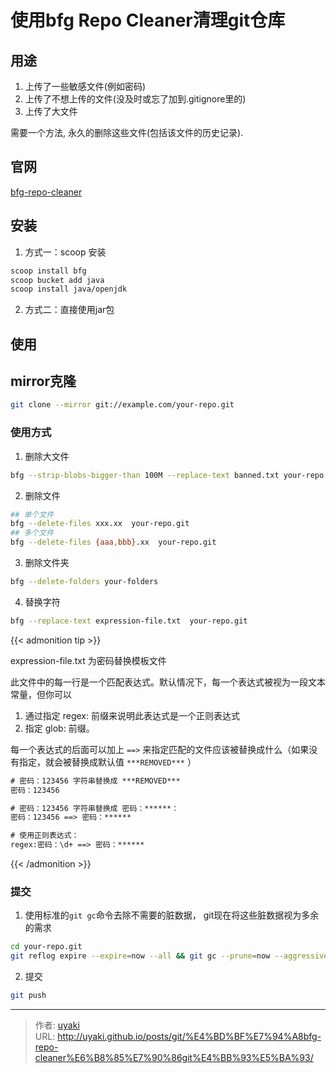 # 使用bfg Repo Cleaner清理git仓库


<!--more-->

## 用途
1. 上传了一些敏感文件(例如密码)
2. 上传了不想上传的文件(没及时或忘了加到.gitignore里的)
3. 上传了大文件

需要一个方法, 永久的删除这些文件(包括该文件的历史记录).

## 官网
[bfg-repo-cleaner](https://github.com/rtyley/bfg-repo-cleaner)
## 安装
1. 方式一：scoop 安装
```bash
scoop install bfg
scoop bucket add java
scoop install java/openjdk
```
2. 方式二：直接使用jar包

## 使用

## mirror克隆
```bash
git clone --mirror git://example.com/your-repo.git
```
### 使用方式

1. 删除大文件
```bash
bfg --strip-blobs-bigger-than 100M --replace-text banned.txt your-repo.git
```
2. 删除文件
```bash
## 单个文件
bfg --delete-files xxx.xx  your-repo.git
## 多个文件
bfg --delete-files {aaa,bbb}.xx  your-repo.git 
```
3. 删除文件夹
```bash
bfg --delete-folders your-folders 
```
4. 替换字符
```bash
bfg --replace-text expression-file.txt  your-repo.git
```
{{< admonition tip >}}

expression-file.txt 为密码替换模板文件

此文件中的每一行是一个匹配表达式。默认情况下，每一个表达式被视为一段文本常量，但你可以
1. 通过指定 regex: 前缀来说明此表达式是一个正则表达式
2. 指定 glob: 前缀。

每一个表达式的后面可以加上 `==>` 来指定匹配的文件应该被替换成什么（如果没有指定，就会被替换成默认值 `***REMOVED***` ）

```txt
# 密码：123456 字符串替换成 ***REMOVED***
密码：123456

# 密码：123456 字符串替换成 密码：******：
密码：123456 ==> 密码：******

# 使用正则表达式：
regex:密码：\d+ ==> 密码：******
```

{{< /admonition >}}

### 提交

1. 使用标准的`git gc`命令去除不需要的脏数据， git现在将这些脏数据视为多余的需求
```bash
cd your-repo.git
git reflog expire --expire=now --all && git gc --prune=now --aggressive
```

2. 提交
```bash
git push
```

---

> 作者: [uyaki](https://www.github.com/uyaki)  
> URL: http://uyaki.github.io/posts/git/%E4%BD%BF%E7%94%A8bfg-repo-cleaner%E6%B8%85%E7%90%86git%E4%BB%93%E5%BA%93/  

